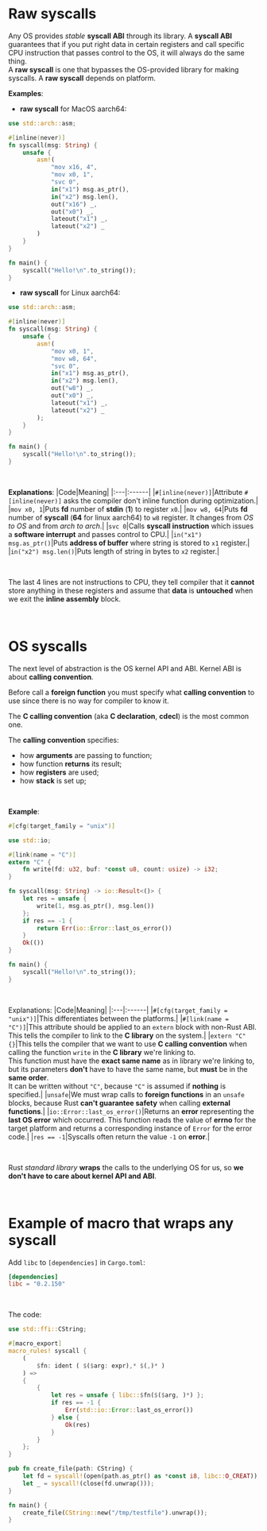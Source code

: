 # Raw syscalls
Any OS provides *stable* **syscall ABI** through its library. A **syscall ABI** guarantees that if you put right data in certain registers and call specific CPU instruction that passes control to the OS, it will always do the same thing.<br>
A **raw syscall** is one that bypasses the OS-provided library for making syscalls. A **raw syscall** depends on platform.<br>

**Examples**:
- **raw syscall** for MacOS aarch64:
```rust
use std::arch::asm;

#[inline(never)]
fn syscall(msg: String) {
    unsafe {
        asm!(
            "mov x16, 4",
            "mov x0, 1",
            "svc 0",
            in("x1") msg.as_ptr(),
            in("x2") msg.len(),
            out("x16") _,
            out("x0") _,
            lateout("x1") _,
            lateout("x2") _
        )
    }
}

fn main() {
    syscall("Hello!\n".to_string());
}
```
- **raw syscall** for Linux aarch64:
```rust
use std::arch::asm;

#[inline(never)]
fn syscall(msg: String) {
    unsafe {
        asm!(
            "mov x0, 1",
            "mov w8, 64",
            "svc 0",
            in("x1") msg.as_ptr(),
            in("x2") msg.len(),
            out("w8") _,
            out("x0") _,
            lateout("x1") _,
            lateout("x2") _
        );
    }
}

fn main() {
    syscall("Hello!\n".to_string());
}
```

<br>

**Explanations**:
|Code|Meaning|
|:---|:------|
|`#[inline(never)]`|Attribute ``#[inline(never)]`` asks the compiler don't inline function during optimization.|
|`mov x0, 1`|Puts **fd** number of **stdin** (**1**) to register `x0`.|
|`mov w8, 64`|Puts **fd** number of **syscall** (**64** for linux aarch64) to `w8` register. It changes from *OS to OS* and from *arch to arch*.|
|`svc 0`|Calls **syscall instruction** which issues a **software interrupt** and passes control to CPU.|
|`in("x1") msg.as_ptr()`|Puts **address of buffer** where string is stored to `x1` register.|
|`in("x2") msg.len()`|Puts length of string in bytes to `x2` register.|

<br>

The last 4 lines are not instructions to CPU, they tell compiler that it **cannot** store anything in these registers and assume that **data** is **untouched** when we exit the **inline assembly** block.

<br>

# OS syscalls
The next level of abstraction is the OS kernel API and ABI. Kernel ABI is about **calling convention**.<br>

Before call a **foreign function** you must specify what **calling convention** to use since there is no way for compiler to know it.<br>

The **C calling convention** (aka **C declaration**, **cdecl**) is the most common one.<br>

The **calling convention** specifies:
- how **arguments** are passing to function;
- how function **returns** its result;
- how **registers** are used;
- how **stack** is set up;

<br>

**Example**:
```rust
#[cfg(target_family = "unix")]

use std::io;

#[link(name = "C")]
extern "C" {
    fn write(fd: u32, buf: *const u8, count: usize) -> i32;
}

fn syscall(msg: String) -> io::Result<()> {
    let res = unsafe {
        write(1, msg.as_ptr(), msg.len())
    };
    if res == -1 {
        return Err(io::Error::last_os_error())
    }
    Ok(())
}

fn main() {
    syscall("Hello!\n".to_string());
}
```

<br>

Explanations:
|Code|Meaning|
|:---|:------|
|`#[cfg(target_family = "unix")]`|This differentiates between the platforms.|
|`#[link(name = "C")]`|This attribute should be applied to an `extern` block with non-Rust ABI. This tells the compiler to link to the **C library** on the system.|
|`extern "C" {}`|This tells the compiler that we want to use **C calling convention** when calling the function `write` in the **C library** we're linking to.<br>This function must have the **exact same name** as in library we're linking to, but its parameters **don't** have to have the same name, but **must** be in the **same order**.<br>It can be written without `"C"`, because `"C"` is assumed if **nothing** is specified.|
|`unsafe`|We must wrap calls to **foreign functions** in an `unsafe` blocks, because Rust **can't guarantee safety** when calling **external functions**.|
|`io::Error::last_os_error()`|Returns an **error** representing the **last OS error** which occurred. This function reads the value of **errno** for the target platform and returns a corresponding instance of `Error` for the error code.|
|`res == -1`|Syscalls often return the value `-1` on **error**.|

<br>

Rust *standard library* **wraps** the calls to the underlying OS for us, so **we don't have to care about kernel API and ABI**.<br>

<br>

# Example of macro that wraps any syscall
Add `libc` to `[dependencies]` in `Cargo.toml`:
```toml
[dependencies]
libc = "0.2.150"
```

<br>

The code:
```rust
use std::ffi::CString;

#[macro_export]
macro_rules! syscall {
    (
        $fn: ident ( $($arg: expr),* $(,)* ) 
    ) => 
    {
        {
            let res = unsafe { libc::$fn($($arg, )*) };
            if res == -1 {
                Err(std::io::Error::last_os_error())
            } else {
                Ok(res)
            }
        }
    };
}

pub fn create_file(path: CString) {
    let fd = syscall!(open(path.as_ptr() as *const i8, libc::O_CREAT));
    let _ = syscall!(close(fd.unwrap()));
}

fn main() {
    create_file(CString::new("/tmp/testfile").unwrap());
}
```